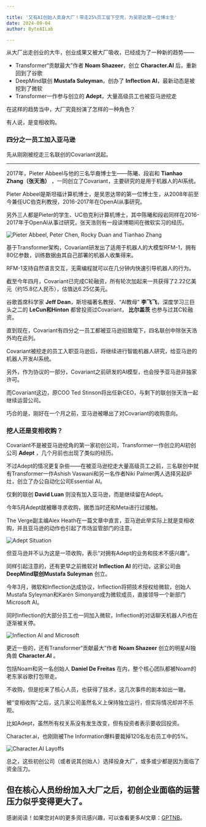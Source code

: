 ```yaml
---

title: '又有AI创始人卖身大厂！带走25%员工留下空壳，为吴恩达第一位博士生'
date: 2024-09-04
author: ByteAILab

---
```


从大厂出走创业的大牛，创业成果又被大厂吸收，已经成为了一种新的趋势——

- Transformer“贡献最大”作者 **Noam Shazeer**，创立 **Character.AI** 后，重新回到了谷歌
- DeepMind联创 **Mustafa Suleyman**，创办了 **Inflection AI**，最新动态是被挖到了微软
- Transformer一作参与创立的 **Adept**，大量高级员工也被亚马逊挖走

在这样的趋势当中，大厂究竟扮演了怎样的一种角色？

有人说，是变相收购。

### 四分之一员工加入亚马逊

先从刚刚被挖走三名联创的Covariant说起。

---


2017年，Pieter Abbeel与他的三名华裔博士生——陈曦、段岩和 **Tianhao Zhang（张天浩）** ，一同创立了Covariant，主要研究的是用于机器人的AI系统。

Pieter Abbeel是斯坦福计算机博士，是吴恩达带的第一位博士生，从2008年前至今兼任UC伯克利教授，2016-2017年在OpenAI从事研究。

另外三人都是Pieter的学生、UC伯克利计算机博士，其中陈曦和段岩同样在2016-2017年于OpenAI从事过研究，张天浩则有一段读博期间在微软实习的经历。

![Pieter Abbeel, Peter Chen, Rocky Duan and Tianhao Zhang](http://www.jesonc.com/Ft1oVcuBy21D2A4tGzR6J9ATMIIh)

基于Transformer架构，Covariant研发出了适用于机器人的大模型RFM-1，拥有80亿参数，训练数据由其自己部署的机器人收集得来。

RFM-1支持自然语言交互，无需编程就可以在几分钟内快速引导机器人的行为。

截至今年四月，Covariant已完成C轮融资，所有轮次加起来一共获得了2.22亿美元（约15.8亿人民币），估值达6.25亿美元。

谷歌首席科学家 **Jeff Dean**，斯坦福著名教授、“AI教母” **李飞飞**，深度学习三巨头之二的 **LeCun和Hinton** 都曾投资过Covariant， **比尔盖茨** 也参与过其C轮融资。

直到现在，Covariant有四分之一员工都被亚马逊招致麾下，四名联创中除张天浩外均在此列。

Covariant被挖走的员工入职亚马逊后，将继续进行智能机器人研究，给亚马逊的机器人开发AI系统。

另外，作为协议的一部分，Covariant之前研发的AI模型，也会授予亚马逊非独家许可。

而Covariant这边，原COO Ted Stinson将出任新CEO，与剩下的联创张天浩一起继续运营公司。

巧合的是，刚好在一个月之前，亚马逊被曝出了对Covariant的收购意向。

### 挖人还是变相收购？

Covariant不是被亚马逊挖角的第一家初创公司，Transformer一作创立的AI初创公司 **Adept** ，几个月前也出现了类似的经历。

不过Adept的情况更复杂些——在被亚马逊挖走大量高级员工之前，三名联创中就有Transformer一作Ashish Vaswani和另一名作者Niki Palmer两人选择另起炉灶，创立了办公自动化公司Essential AI。

仅剩的联创 **David Luan** 则没有加入亚马逊，而是继续留在Adept。

今年5月Adept就被曝寻求收购，据悉当时还和Meta进行过接触。

The Verge副主编Alex Heath在一篇文章中直言，亚马逊此举实际上就是变相收购，并且亚马逊的动作也引起了市场监管部门的注意。

![Adept Situation](http://www.jesonc.com/FvMl8Bebn3nOM3yez-mpxZaCjFoy)

但亚马逊并不认为这是一项收购，表示“对拥有Adept的业务和技术不感兴趣”。

同样引起注意的，还有更早之前微软对 **Inflection AI** 的行动，这家公司由 **DeepMind联创Mustafa Suleyman** 创立。

今年3月，微软和Inflection达成协议，Inflection将把技术授权给微软，创始人Mustafa Syleyman和Karén Simonyan成为微软成员，直接领导一个新部门Microsoft AI。

同时Inflection的大部分员工也一同加入微软，Inflection的对话聊天机器人Pi也在逐渐被关停。

![Inflection AI and Microsoft](http://www.jesonc.com/FhU4K-XxqT9BPXbyoKpXlqxHKNd5)

更近一些的，还有Transformer“贡献最大”作者 **Noam Shazeer** 创立的明星AI独角兽 **Character.AI** 。

包括Noam和另一名创始人 **Daniel De Freitas** 在内，整个核心团队都被Noam的老东家谷歌打包带走。

不收购，但是挖来了核心人员，也获得了技术，这几次事件的剧本如出一辙。

被“变相收购”之后，这几家公司虽然名义上保持独立运行，但实际情况却并不乐观。

比如Adept，虽然所有权关系没有发生改变，但有投资者表示要收回投资。

Character.ai，也刚刚被The Information爆料要裁掉120名左右员工中的5%。

![Character.AI Layoffs](http://www.jesonc.com/FqoQnQBdqzYr_IAudWlAIDtJd3w4)

总之，这些初创公司（或者说其创始人）选择投身大厂，或多或少都是因为面临了资金压力。

但在核心人员纷纷加入大厂之后，初创企业面临的运营压力似乎变得更大了。
---
感谢阅读！如果您对AI的更多资讯感兴趣，可以查看更多AI文章：[GPTNB](https://gptnb.com)。